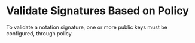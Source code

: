 # Validate Signatures Based on Policy

To validate a notation signature, one or more public keys must be configured, through policy.

